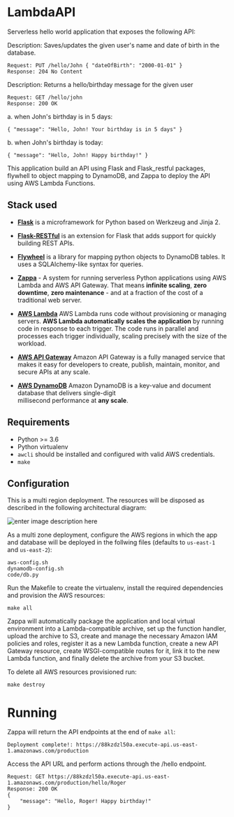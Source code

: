 
# LambdaAPI


Serverless hello world application that exposes the following API:

Description: Saves/updates the given user's name and date of birth in the database.

    Request: PUT /hello/John { "dateOfBirth": "2000-01-01" }
    Response: 204 No Content

Description: Returns a hello/birthday message for the given user

    Request: GET /hello/john
    Response: 200 OK

a. when John's birthday is in 5 days:

    { "message": "Hello, John! Your birthday is in 5 days" }

b. when John's birthday is today:

    { "message": "Hello, John! Happy birthday!" }

This application build an API using Flask and Flask_restful packages,
flywhell to object mapping to DynamoDB, and Zappa to deploy the API using AWS Lambda Functions.

## Stack used

 - **[Flask](http://flask.pocoo.org/)** is a microframework for Python based on Werkzeug and Jinja 2.
 -    **[Flask-RESTful](https://flask-restful.readthedocs.io/en/latest/)** is an extension for Flask that adds support for quickly building REST
   APIs.
   
 - **[Flywheel](https://flywheel.readthedocs.io/en/latest/#)** is a library for mapping python objects to DynamoDB tables. It uses a
   SQLAlchemy-like syntax for queries.
  
 -  **[Zappa](https://github.com/Miserlou/Zappa)** - A system for running serverless Python applications using AWS Lambda and AWS API Gateway.
   That means **infinite scaling**, **zero downtime**, **zero
   maintenance** - and at a fraction of the cost of a traditional web
   server.
 - **[AWS Lambda](https://aws.amazon.com/lambda/)** AWS Lambda runs code without provisioning or managing servers.  **AWS Lambda automatically
   scales the application** by running code in response to each trigger.
   The code runs in parallel and processes each trigger individually,
   scaling precisely with the size of the workload.
 - **[AWS API Gateway](https://aws.amazon.com/api-gateway/)** Amazon API Gateway is a fully managed service that makes it easy for developers 
   to create, publish, maintain, monitor, and secure APIs at any scale.

  

 - **[AWS DynamoDB](https://aws.amazon.com/dynamodb/)** Amazon DynamoDB is a key-value and document database that delivers single-digit   
   millisecond performance at **any scale**.

## Requirements

 - Python >= 3.6
 - Python virtualenv
 - `awcli` should be installed and configured with valid AWS credentials.
 - `make`

## Configuration

This is a multi region deployment. The resources will be disposed as described in the following architectural diagram:

![enter image description here](https://raw.githubusercontent.com/progerjkd/LambdaAPI/master/AWS%20Architecture.png)

As a multi zone deployment, configure the AWS regions in which the app and database will be deployed in the follwing files (defaults to `us-east-1` and `us-east-2`):

    aws-config.sh
    dynamodb-config.sh
    code/db.py

Run the Makefile to create the virtualenv, install the required dependencies and provision the AWS resources:

    make all

Zappa will automatically package the application and local virtual environment into a Lambda-compatible archive, set up the function handler, upload the archive to S3, create and manage the necessary Amazon IAM policies and roles, register it as a new Lambda function, create a new API Gateway resource, create WSGI-compatible routes for it, link it to the new Lambda function, and finally delete the archive from your S3 bucket.

To delete all AWS resources provisioned run:

    make destroy


# Running

Zappa will return the API endpoints at the end of `make all`:

    Deployment complete!: https://88kzdzl50a.execute-api.us-east-1.amazonaws.com/production

Access the API URL and perform actions through the /hello endpoint.

    Request: GET https://88kzdzl50a.execute-api.us-east-1.amazonaws.com/production/hello/Roger
    Response: 200 OK
    {
	    "message": "Hello, Roger! Happy birthday!"
    }


